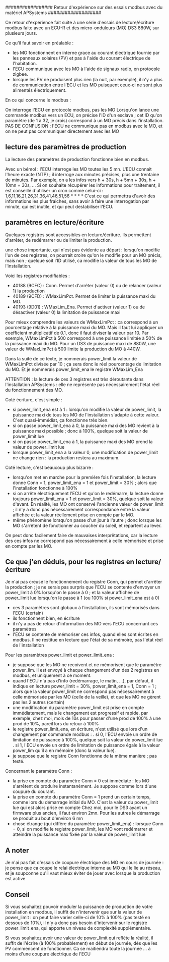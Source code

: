 ################# Retour d'expérience sur des essais modbus avec du matériel APSystems ###################

Ce retour d'expérience fait suite à une série d'essais de lecture/écriture modbus faite avec un ECU-R et des micro-onduleurs (MO) DS3 880W, sur plusieurs jours.

Ce qu'il faut savoir en préalable : 
- les MO fonctionnent en interne grace au courant électrique fournie par les panneaux solaires (PV) et pas à l'aide du courant électrique de l'habitation.
- l'ECU communique avec les MO à l'aide de signaux radio, en protocole zigbee.
- lorsque les PV ne produisent plus rien (la nuit, par exemple), il n'y a plus de communication entre l'ECU et les MO puisquent ceux-ci ne sont plus alimentés électriquement.

En ce qui concerne le modbus :

On interroge l'ECU en protocole modbus, pas les MO
Lorsqu'on lance une commande modbus vers un ECU, on précise l'ID d'un esclave ; cet ID qu'on paramètre (de 1 à 32, je crois) correspond à un MO précis dans l'installation.
PAS DE CONFUSION : l'ECU ne communique pas en modbus avec le MO, et on ne peut pas communiquer directement avec les MO

lecture des paramètres de production
------------------------------------

La lecture des paramètres de production fonctionne bien en modbus.

Avec un bémol : l'ECU interroge les MO toutes les 5 mn. L'ECU connait l'heure exacte (NTP) ; il interroge aux minutes précises, plus une trentaine de minutes.
Par exemple, on a les infos vers h + 30s, h + 5mn + 30s, h + 10mn + 30s, ...
Si on souhaite récupérer les informations pour traitement, il est conseillé d'utiliser un cron comme celui-ci :
1,6,11,16,21,26,31,36,41,46,51,56 * * * *
C'est ce qui permettra d'avoir des informations les plus fraiches, sans avoir à faire une interrogation par minute, qui est inutile, et qui peut destabiliser l'ECU.

paramètres en lecture/écriture
------------------------------

Quelques registres sont accessibles en lecture/écriture. Ils permettent d'arrêter, de redémarrer ou de limiter la production.

une chose importante, qui n'est pas évidente au départ : lorsqu'on modifie l'un de ces registres, on pourrait croire qu'on le modifie pour un MO précis, mais non ; quelque soit l'ID utilisé, ca modifie la valeur de tous les MO de l'installation.

Voici les registres modifiables :

- 40188 (9CFC) : Conn. Permet d'arrêter (valeur 0) ou de relancer (valeur 1) la production
- 40189 (9CFD) : WMaxLimPct. Permet de limiter la puissance maxi du MO.
- 40193 (9D01) : WMaxLim_Ena. Permet d'activer (valeur 1) ou de désactiver (valeur 0) la limitation de puissance maxi

Pour mieux comprendre les valeurs de WMaxLimPct : ca correspond à un pourcentage relative à la puissance maxi du MO. Mais il faut lui appliquer un coefficient multiplicatif de 0.1, donc il faut diviser la valeur par 10. Par exemple, WMaxLimPct à 500 correspond à une puissance limitée à 50% de la puissance maxi du MO.
Pour un DS3 de puissance maxi de 880W, une valeur de WMaxLimPct à 500 limite la production du MO à 440W.

Dans la suite de ce texte, je nommerais power_limit la valeur de WMaxLimPct divisée par 10 ; ça sera donc le réel pourcentage de limitation du MO.
Et je nommerais power_limit_ena le registre WMaxLim_Ena

ATTENTION : la lecture de ces 3 registres est très déroutante dans l'installation APSystems : elle ne représente pas nécessairement l'état réel du fonctionnement des MO.

Coté écriture, c'est simple :
- si power_limit_ena est à 1 : lorsqu'on modifie la valeur de power_limit, la puissance maxi de tous les MO de l'installation s'adapte à cette valeur. C'est quasi-immédiat, ça fonctionne très bien.
- si on passe power_limit_ena à 0, la puissance maxi des MO revient à la puissance maxi possible ; donc à 100%, quelque soit la valeur de power_limit lue
- si on passe power_limit_ena à 1, la puissance maxi des MO prend la valeur de power_limit lue
- lorsque power_limit_ena a la valeur 0, une modification de power_limit ne change rien : la production restera au maximum.

Coté lecture, c'est beaucoup plus bizarre :
- lorsqu'on met en marche pour la première fois l'installation, la lecture donne Conn = 1, power_limit_ena = 1 et power_limit = 30% ; alors que l'installation fonctionne à 100%
- si on arrête électriquement l'ECU et qu'on le redémarre, la lecture donne toujours power_limit_ena = 1 et power_limit = 30%, quelque soit la valeur d'avant. En réalité, les MO ont conservé l'ancienne valeur de power_limit ; il n'y a donc pas nécessairement correspondance entre la valeur affichée et la valeur réellement prise en compte par le MO.
- même phénomène lorsqu'on passe d'un jour à l'autre ; donc lorsque les MO s'arrêtent de fonctionner au coucher du soleil, et repartent au lever.

On peut donc facilement faire de mauvaises interprêtations, car la lecture des ces infos ne correspond pas nécessairement à celle mémorisée et prise en compte par les MO.

Ce que j'en déduis, pour les registres en lecture/écriture
----------------------------------------------------------

Je n'ai pas creusé le fonctionnement du registre Conn, qui permet d'arrêter la production ; je ne serais pas surpris que l'ECU se contente d'envoyer un power_limit à 0% lorsqu'on le passe à 0 ; et la valeur affichée de power_limit lue lorsqu'on le passe à 1 (ou 100% si power_limit_ena est à 0)

- ces 3 paramètres sont globaux à l'installation, ils sont mémorisés dans l'ECU (certain)
- ils fonctionnent bien, en écriture
- il n'y a pas de retour d'information des MO vers l'ECU concernant ces paramètres
- l'ECU se contente de mémoriser ces infos, quand elles sont écrites en modbus. Il ne restitue en lecture que l'état de sa mémoire, pas l'état réel de l'installation

Pour les paramètres power_limit et power_limit_ena :
- je suppose que les MO ne recoivent et ne mémorisent que le paramètre power_lim. Il est envoyé à chaque changement d'un des 2 registres en modbus, et uniquement à ce moment.
- quand l'ECU n'a pas d'info (redémarrage, le matin, ...), par défaut, il indique en lecture power_limit = 30%, power_limit_ena = 1, Conn = 1 ; alors que la valeur power_limit ne correspond pas nécessairement à celle mémorisée par les MO (celle de la veille), et que les MO ne gèrent pas les 2 autres (certain)
- une modification du paramètre power_limit est prise en compte immédiatement, mais le changement est progressif et rapide.
  par exemple, chez moi, mois de 10s pour passer d'une prod de 100% à une prod de 10%, pareil lors du retour à 100%
- le registre power_limit_ena, en écriture, n'est utilisé que lors d'un changement par commande modbus :
   . si 0, l'ECU envoie un ordre de limitation de puissance à 100%, quelque soit la valeur de power_limit lue
   . si 1, l'ECU envoie un ordre de limitation de puissance égale à la valeur power_lim qu'il a en mémoire (donc la valeur lue). 
- je suppose que le registre Conn fonctionne de la même manière ; pas testé.

Concernant le paramètre Conn :
- la prise en compte du paramètre Conn = 0 est immédiate  : les MO s'arrêtent de produire instantanément. Je suppose comme lors d'une coupure du courant.
- la prise en compte du paramètre Conn = 1 prend un certain temps, comme lors du démarrage initial du MO. C'est la valeur du power_limit lue qui est alors prise en compte
  Chez moi, pour le DS3 ayant un firmware plus ancien, il faut environ 2mn. Pour les autres le démarrage se produit au bout d'environ 6 mn
- chose étrange (qui diffère du paramètre power_limit_ena) : lorsque Conn = 0, si on modifie le registre power_limit, les MO vont redémarrer et atteindre la puissance max fixée par la valeur de power_limit lue

A noter
-------

Je n'ai pas fait d'essais de coupure électrique des MO en cours de journée : je pense que ca coupe le relai électrique interne au MO qui le lie au réseau, et je soupconne qu'il vaut mieux éviter de jouer avec lorsque la production est active

Conseil 
-------

Si vous souhaitez pouvoir moduler la puissance de production de votre installation en modbus, il suffit de n'intervenir que sur la valeur de power_limit : on peut faire varier celle-ci de 10% à 100% (pas testé en dessous de 10%), il n'y a donc pas besoin d'intervenir sur le registre power_limit_ena, qui apporte un niveau de complexité supplémentaire.

Si vous souhaitez avoir une valeur de power_limit qui reflète la réalité, il suffit de l'écrire (à 100% probablement) en début de journée, dès que les PV commencent de fonctionner. Ca se maitiendra toute la journée ... à moins d'une coupure électrique de l'ECU
